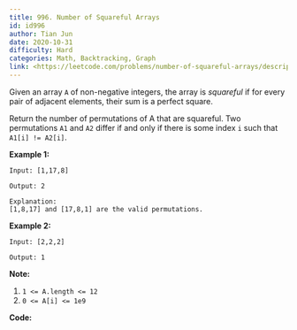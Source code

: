 ```yaml
---
title: 996. Number of Squareful Arrays
id: id996
author: Tian Jun
date: 2020-10-31
difficulty: Hard
categories: Math, Backtracking, Graph
link: <https://leetcode.com/problems/number-of-squareful-arrays/description/>
---
```


Given an array `A` of non-negative integers, the array is _squareful_ if for
every pair of adjacent elements, their sum is a perfect square.

Return the number of permutations of A that are squareful.  Two permutations
`A1` and `A2` differ if and only if there is some index `i` such that `A1[i]
!= A2[i]`.



**Example 1:**
            
	Input: [1,17,8]    
	Output: 2    
	Explanation:    [1,8,17] and [17,8,1] are the valid permutations.    

**Example 2:**
            
	Input: [2,2,2]    
	Output: 1    



**Note:**

  1. `1 <= A.length <= 12`
  2. `0 <= A[i] <= 1e9`


**Code:**
